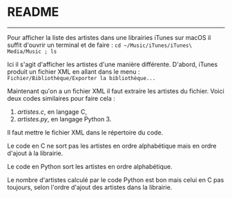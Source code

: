# README

---

Pour afficher la liste des artistes dans une librairies iTunes sur macOS il suffit d'ouvrir un terminal et de faire :
```cd ~/Music/iTunes/iTunes\ Media/Music ; ls```

Ici il s'agit d'afficher les artistes d'une manière différente. D'abord, iTunes produit un fichier XML en allant dans le menu :
```Fichier/Bibliothèque/Exporter la bibliothèque...```

Maintenant qu'on a un fichier XML il faut extraire les artistes du fichier. Voici deux codes similaires pour faire cela :

1. *artistes.c*, en langage C,
2. *artistes.py*, en langage Python 3.

Il faut mettre le fichier XML dans le répertoire du code.

Le code en C ne sort pas les artistes en ordre alphabétique mais en ordre d'ajout à la librairie.

Le code en Python sort les artistes en ordre alphabétique.

Le nombre d'artistes calculé par le code Python est bon mais celui en C pas toujours, selon l'ordre d'ajout des artistes dans la librairie.


